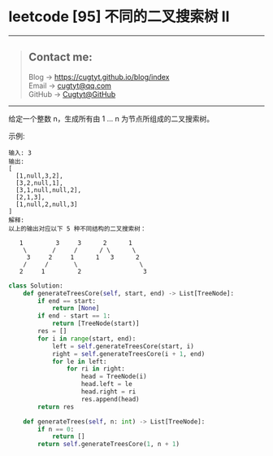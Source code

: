 # leetcode [95] 不同的二叉搜索树 II

---
> ## Contact me:
> Blog -> <https://cugtyt.github.io/blog/index>  
> Email -> <cugtyt@qq.com>  
> GitHub -> [Cugtyt@GitHub](https://github.com/Cugtyt)

---

给定一个整数 n，生成所有由 1 ... n 为节点所组成的二叉搜索树。

示例:
```
输入: 3
输出:
[
  [1,null,3,2],
  [3,2,null,1],
  [3,1,null,null,2],
  [2,1,3],
  [1,null,2,null,3]
]
解释:
以上的输出对应以下 5 种不同结构的二叉搜索树：

   1         3     3      2      1
    \       /     /      / \      \
     3     2     1      1   3      2
    /     /       \                 \
   2     1         2                 3
```

``` python
class Solution:
    def generateTreesCore(self, start, end) -> List[TreeNode]:
        if end == start:
            return [None]
        if end - start == 1:
            return [TreeNode(start)]
        res = []
        for i in range(start, end):
            left = self.generateTreesCore(start, i)
            right = self.generateTreesCore(i + 1, end)
            for le in left:
                for ri in right:
                    head = TreeNode(i)
                    head.left = le
                    head.right = ri
                    res.append(head)
        return res

    def generateTrees(self, n: int) -> List[TreeNode]:
        if n == 0:
            return []
        return self.generateTreesCore(1, n + 1)
```